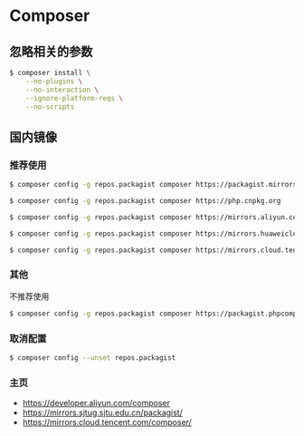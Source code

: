 # Composer

## 忽略相关的参数

```bash
$ composer install \
    --no-plugins \
    --no-interaction \
    --ignore-platform-reqs \
    --no-scripts
```

## 国内镜像

### 推荐使用

```bash
$ composer config -g repos.packagist composer https://packagist.mirrors.sjtug.sjtu.edu.cn

$ composer config -g repos.packagist composer https://php.cnpkg.org

$ composer config -g repos.packagist composer https://mirrors.aliyun.com/composer/

$ composer config -g repos.packagist composer https://mirrors.huaweicloud.com/repository/php/

$ composer config -g repos.packagist composer https://mirrors.cloud.tencent.com/composer/
```

### 其他

不推荐使用

```bash
$ composer config -g repos.packagist composer https://packagist.phpcomposer.com
```

### 取消配置

```bash
$ composer config --unset repos.packagist
```

### 主页

* https://developer.aliyun.com/composer
* https://mirrors.sjtug.sjtu.edu.cn/packagist/
* https://mirrors.cloud.tencent.com/composer/
